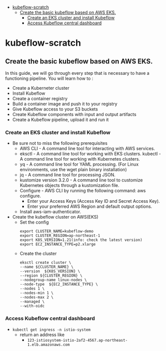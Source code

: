 - [kubeflow-scratch](#kubeflow-scratch)
  - [Create the basic kubeflow based on AWS EKS.](#create-the-basic-kubeflow-based-on-aws-eks)
    - [Create an EKS cluster and install Kubeflow](#create-an-eks-cluster-and-install-kubeflow)
    - [Access Kubeflow central dashboard](#access-kubeflow-central-dashboard)
# kubeflow-scratch
## Create the basic kubeflow based on AWS EKS.

In this guide, we will go through every step that is necessary to have a functioning pipeline. You will learn how to :

- Create a Kuberneter cluster
- Install Kubeflow
- Create a container registry
- Build a container image and push it to your registry
- Give Kubeflow access to your S3 buckets
- Create Kubeflow components with input and output artifacts
- Create a Kubeflow pipeline, upload it and run it


### Create an EKS cluster and install Kubeflow
- Be sure not to miss the following prerequisites
  - AWS CLI - A command line tool for interacting with AWS services.
  - eksctl - A command line tool for working with EKS clusters.
  kubectl - A command line tool for working with Kubernetes clusters.
  - yq - A command line tool for YAML processing. (For Linux environments, use the wget plain binary installation)
  - jq - A command line tool for processing JSON.
  - kustomize version 3.2.0 - A command line tool to customize Kubernetes objects through a kustomization file.
  - Configure - AWS CLI by running the following command: aws configure.
    - Enter your Access Keys (Access Key ID and Secret Access Key).
    - Enter your preferred AWS Region and default output options.
  - Install aws-iam-authenticator.
- Create the kubeflow cluster on AWS(EKS)
  - Set the config
    ```
    export CLUSTER_NAME=kubeflow-demo
    export CLUSTER_REGION=ap-northeast-1
    export K8S_VERSION=1.21(info: check the latest version)
    export EC2_INSTANCE_TYPE=p2.xlarge
    ```
  - Create the cluster
    ```
    eksctl create cluster \
    --name ${CLUSTER_NAME} \
    --version  ${K8S_VERSION} \
    --region ${CLUSTER_REGION} \
    --nodegroup-name linux-nodes \
    --node-type  ${EC2_INSTANCE_TYPE} \
    --nodes 1 \
    --nodes-min 1 \
    --nodes-max 2 \
    --managed \
    --with-oidc
    ``` 
### Access Kubeflow central dashboard
  - ```kubectl get ingress -n istio-system```
    - return an address like
      - ```123-istiosystem-istio-2af2-4567.ap-northeast-1.elb.amazonaws.com```

